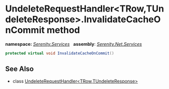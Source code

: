 # UndeleteRequestHandler&lt;TRow,TUndeleteResponse&gt;.InvalidateCacheOnCommit method
**namespace:** *[Serenity.Services](../../README.md#serenity.services-namespace)*   **assembly**: *[Serenity.Net.Services](../../README.md)*

```csharp
protected virtual void InvalidateCacheOnCommit()
```

## See Also

* class [UndeleteRequestHandler&lt;TRow,TUndeleteResponse&gt;](../UndeleteRequestHandler-2.md)
